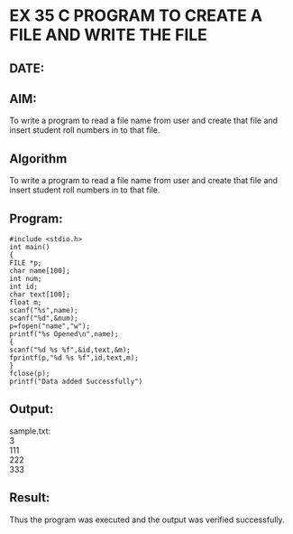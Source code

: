 # EX 35  C PROGRAM TO CREATE A FILE AND WRITE THE FILE 
## DATE:
## AIM:
To write a program to read a file name from user and create that file and insert student roll 
numbers in to that file.
## Algorithm
To write a program to read a file name from user and create that file and insert student roll 
numbers in to that file.

## Program:
```
#include <stdio.h> 
int main() 
{ 
FILE *p; 
char name[100]; 
int num; 
int id; 
char text[100]; 
float m; 
scanf("%s",name); 
scanf("%d",&num); 
p=fopen("name","w"); 
printf("%s Opened\n",name); 
{ 
scanf("%d %s %f",&id,text,&m); 
fprintf(p,"%d %s %f",id,text,m); 
} 
fclose(p); 
printf("Data added Successfully")
```

## Output:
sample.txt:\
3\
111\
222\
333


## Result:
Thus the program was executed and the output was verified successfully.
